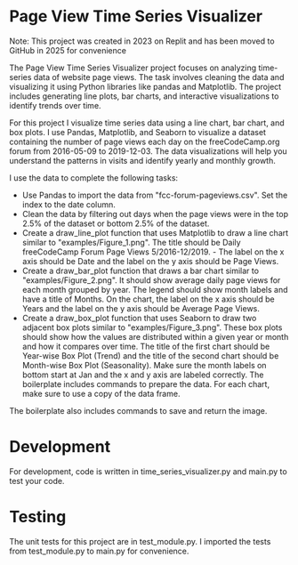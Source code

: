 # Page View Time Series Visualizer

Note: This project was created in 2023 on Replit and has been moved to GitHub in 2025 for convenience

The Page View Time Series Visualizer project focuses on analyzing time-series data of website page views. The task involves cleaning the data and visualizing it using Python libraries like pandas and Matplotlib. The project includes generating line plots, bar charts, and interactive visualizations to identify trends over time.

For this project I visualize time series data using a line chart, bar chart, and box plots. I use Pandas, Matplotlib, and Seaborn to visualize a dataset containing the number of page views each day on the freeCodeCamp.org forum from 2016-05-09 to 2019-12-03. The data visualizations will help you understand the patterns in visits and identify yearly and monthly growth.

I use the data to complete the following tasks:
- Use Pandas to import the data from "fcc-forum-pageviews.csv". Set the index to the date column.
- Clean the data by filtering out days when the page views were in the top 2.5% of the dataset or bottom 2.5% of the dataset.
- Create a draw_line_plot function that uses Matplotlib to draw a line chart similar to "examples/Figure_1.png". The title should be Daily freeCodeCamp Forum Page Views 5/2016-12/2019. - The label on the x axis should be Date and the label on the y axis should be Page Views.
- Create a draw_bar_plot function that draws a bar chart similar to "examples/Figure_2.png". It should show average daily page views for each month grouped by year. The legend should show month labels and have a title of Months. On the chart, the label on the x axis should be Years and the label on the y axis should be Average Page Views.
- Create a draw_box_plot function that uses Seaborn to draw two adjacent box plots similar to "examples/Figure_3.png". These box plots should show how the values are distributed within a given year or month and how it compares over time. The title of the first chart should be Year-wise Box Plot (Trend) and the title of the second chart should be Month-wise Box Plot (Seasonality). Make sure the month labels on bottom start at Jan and the x and y axis are labeled correctly. The boilerplate includes commands to prepare the data.
For each chart, make sure to use a copy of the data frame.

The boilerplate also includes commands to save and return the image.

# Development
For development, code is written in time_series_visualizer.py and main.py to test your code.

# Testing
The unit tests for this project are in test_module.py. I imported the tests from test_module.py to main.py for convenience.
